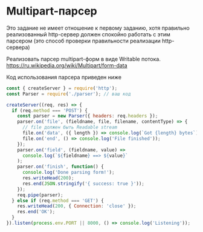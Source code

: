 # Multipart-парсер
Это задание не имеет отношение к первому заданию, хотя правильно реализованный http-сервер должен спокойно работать с этим парсером (это способ проверки правильности реализации http-сервера)

Реализовать парсер multipart-форм в виде Writable потока. https://ru.wikipedia.org/wiki/Multipart/form-data

Код использования парсера приведен ниже
```js
const { createServer } = require('http');
const Parser = require('./parser'); // ваш код

createServer((req, res) => {
  if (req.method === 'POST') {
    const parser = new Parser({ headers: req.headers });
    parser.on('file', (fieldname, file, filename, contentType) => {
      // file должен быть Readable stream
      file.on('data', ({ length }) => console.log(`Got {length} bytes`));
      file.on('end', () => console.log('File finished'));
    });
    parser.on('field', (fieldname, value) =>
      console.log(`${fieldname} ==> ${value}`
    );
    parser.on('finish', function() {
      console.log('Done parsing form!');
      res.writeHead(200);
      res.end(JSON.stringify('{ success: true }'));
    });
    req.pipe(parser);
  } else if (req.method === 'GET') {
    res.writeHead(200, { Connection: 'close' });
    res.end('OK');
  }
}).listen(process.env.PORT || 8000, () => console.log('Listening'));
```
